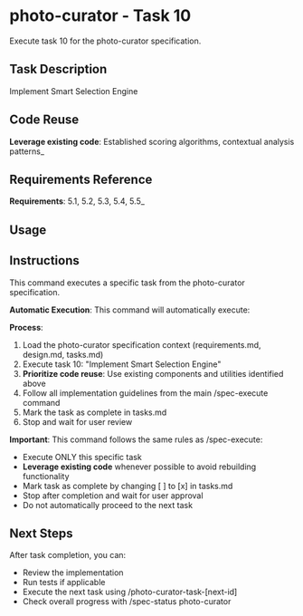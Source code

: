 # photo-curator - Task 10

Execute task 10 for the photo-curator specification.

## Task Description
Implement Smart Selection Engine

## Code Reuse
**Leverage existing code**: Established scoring algorithms, contextual analysis patterns_

## Requirements Reference
**Requirements**: 5.1, 5.2, 5.3, 5.4, 5.5_

## Usage


## Instructions
This command executes a specific task from the photo-curator specification.

**Automatic Execution**: This command will automatically execute:


**Process**:
1. Load the photo-curator specification context (requirements.md, design.md, tasks.md)
2. Execute task 10: "Implement Smart Selection Engine"
3. **Prioritize code reuse**: Use existing components and utilities identified above
4. Follow all implementation guidelines from the main /spec-execute command
5. Mark the task as complete in tasks.md
6. Stop and wait for user review

**Important**: This command follows the same rules as /spec-execute:
- Execute ONLY this specific task
- **Leverage existing code** whenever possible to avoid rebuilding functionality
- Mark task as complete by changing [ ] to [x] in tasks.md
- Stop after completion and wait for user approval
- Do not automatically proceed to the next task

## Next Steps
After task completion, you can:
- Review the implementation
- Run tests if applicable
- Execute the next task using /photo-curator-task-[next-id]
- Check overall progress with /spec-status photo-curator
